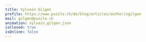 ```yaml
---
title: Sylvain Gilgen
profile: https://www.puzzle.ch/de/blog/articles/author/sgilgen
mail: gilgen@puzzle.ch
animation: sylvain_gilgen.json
isClosed: true
isOnline: false
---
```

